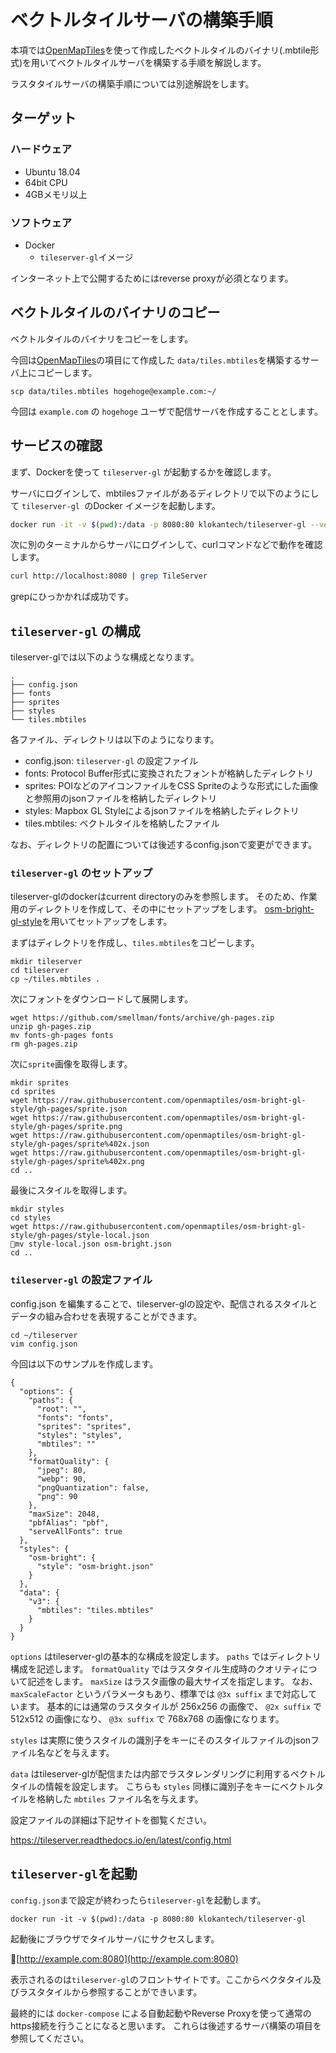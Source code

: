# ベクトルタイルサーバの構築手順

本項では[OpenMapTiles](../generate_vector_tile/openmaptiles.md)を使って作成したベクトルタイルのバイナリ(.mbtile形式)を用いてベクトルタイルサーバを構築する手順を解説します。

ラスタタイルサーバの構築手順については別途解説をします。

## ターゲット

### ハードウェア

- Ubuntu 18.04
- 64bit CPU
- 4GBメモリ以上

### ソフトウェア

- Docker
  - `tileserver-gl`イメージ

インターネット上で公開するためにはreverse proxyが必須となります。

## ベクトルタイルのバイナリのコピー

ベクトルタイルのバイナリをコピーをします。

今回は[OpenMapTiles](../generate_vector_tile/openmaptiles.md)の項目にて作成した `data/tiles.mbtiles`を構築するサーバ上にコピーします。

```
scp data/tiles.mbtiles hogehoge@example.com:~/
```

今回は `example.com` の `hogehoge` ユーザで配信サーバを作成することとします。

## サービスの確認

まず、Dockerを使って ```tileserver-gl``` が起動するかを確認します。

サーバにログインして、mbtilesファイルがあるディレクトリで以下のようにして ```tileserver-gl ```のDocker イメージを起動します。

```bash
docker run -it -v $(pwd):/data -p 8080:80 klokantech/tileserver-gl --verbose
```

次に別のターミナルからサーバにログインして、curlコマンドなどで動作を確認します。

```bash
curl http://localhost:8080 | grep TileServer
```

grepにひっかかれば成功です。

## ```tileserver-gl``` の構成

tileserver-glでは以下のような構成となります。

```
.
├── config.json
├── fonts
├── sprites
├── styles
└── tiles.mbtiles
```

各ファイル、ディレクトリは以下のようになります。

- config.json: `tileserver-gl` の設定ファイル
- fonts: Protocol Buffer形式に変換されたフォントが格納したディレクトリ
- sprites: POIなどのアイコンファイルをCSS Spriteのような形式にした画像と参照用のjsonファイルを格納したディレクトリ
- styles: Mapbox GL Styleによるjsonファイルを格納したディレクトリ
- tiles.mbtiles: ベクトルタイルを格納したファイル

なお、ディレクトリの配置については後述するconfig.jsonで変更ができます。

### `tileserver-gl` のセットアップ

tileserver-glのdockerはcurrent directoryのみを参照します。
そのため、作業用のディレクトリを作成して、その中にセットアップをします。
[osm-bright-gl-style](https://github.com/openmaptiles/osm-bright-gl-style/tree/gh-pages)を用いてセットアップをします。

まずはディレクトリを作成し、`tiles.mbtiles`をコピーします。

```
mkdir tileserver
cd tileserver
cp ~/tiles.mbtiles .
```

次にフォントをダウンロードして展開します。

```
wget https://github.com/smellman/fonts/archive/gh-pages.zip
unzip gh-pages.zip
mv fonts-gh-pages fonts
rm gh-pages.zip
```

次に`sprite`画像を取得します。

```
mkdir sprites
cd sprites
wget https://raw.githubusercontent.com/openmaptiles/osm-bright-gl-style/gh-pages/sprite.json
wget https://raw.githubusercontent.com/openmaptiles/osm-bright-gl-style/gh-pages/sprite.png
wget https://raw.githubusercontent.com/openmaptiles/osm-bright-gl-style/gh-pages/sprite%402x.json
wget https://raw.githubusercontent.com/openmaptiles/osm-bright-gl-style/gh-pages/sprite%402x.png
cd ..
```

最後にスタイルを取得します。
    
```
mkdir styles
cd styles
wget https://raw.githubusercontent.com/openmaptiles/osm-bright-gl-style/gh-pages/style-local.json
mv style-local.json osm-bright.json
cd ..
```

### `tileserver-gl` の設定ファイル

config.json を編集することで、tileserver-glの設定や、配信されるスタイルとデータの組み合わせを表現することができます。

```
cd ~/tileserver
vim config.json
```

今回は以下のサンプルを作成します。

```
{
  "options": {
    "paths": {
      "root": "",
      "fonts": "fonts",
      "sprites": "sprites",
      "styles": "styles",
      "mbtiles": ""
    },
    "formatQuality": {
      "jpeg": 80,
      "webp": 90,
      "pngQuantization": false,
      "png": 90
    },
    "maxSize": 2048,
    "pbfAlias": "pbf",
    "serveAllFonts": true
  },
  "styles": {
    "osm-bright": {
      "style": "osm-bright.json"
    }
  },
  "data": {
    "v3": {
      "mbtiles": "tiles.mbtiles"
    }
  }
}
```

`options` はtileserver-glの基本的な構成を設定します。
`paths` ではディレクトリ構成を記述します。
`formatQuality` ではラスタタイル生成時のクオリティについて記述をします。
`maxSize` はラスタ画像の最大サイズを指定します。
なお、 `maxScaleFactor` というパラメータもあり、標準では `@3x suffix` まで対応しています。
基本的には通常のラスタタイルが 256x256 の画像で、 `@2x suffix` で 512x512 の画像になり、
`@3x suffix` で 768x768 の画像になります。

`styles` は実際に使うスタイルの識別子をキーにそのスタイルファイルのjsonファイル名などを与えます。

`data` はtileserver-glが配信または内部でラスタレンダリングに利用するベクトルタイルの情報を設定します。
こちらも `styles` 同様に識別子をキーにベクトルタイルを格納した `mbtiles` ファイル名を与えます。

設定ファイルの詳細は下記サイトを御覧ください。

https://tileserver.readthedocs.io/en/latest/config.html

## `tileserver-gl`を起動

`config.json`まで設定が終わったら`tileserver-gl`を起動します。

```
docker run -it -v $(pwd):/data -p 8080:80 klokantech/tileserver-gl
```

起動後にブラウザでタイルサーバにサクセスします。

[http://example.com:8080](http://example.com:8080)

表示されるのは`tileserver-gl`のフロントサイトです。ここからベクタタイル及びラスタタイルから参照することができいます。

最終的には `docker-compose` による自動起動やReverse Proxyを使って通常のhttps接続を行うことになると思います。
これらは後述するサーバ構築の項目を参照してください。